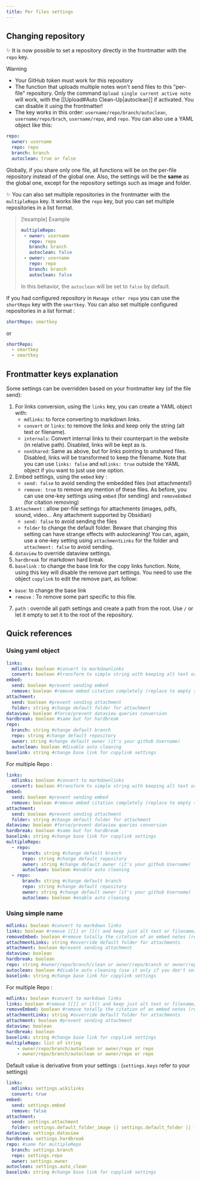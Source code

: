 ```yaml
---
title: Per files settings
---
```


## Changing repository

:sparkles: It is now possible to set a repository directly in the frontmatter with the `repo` key.

> [!warning]
> - Your GitHub token must work for this repository
> - The function that uploads multiple notes won't send files to this "per-file" repository. Only the command `Upload single current active note` will work, with the [[Upload#Auto Clean-Up|autoclean]] if activated. You can disable it using the frontmatter!
> - The key works in this order: `username/repo/branch/autoclean`, `username/repo/brach`, `username/repo`, and `repo`. You can also use a YAML object like this:
>  ```yaml
>  repo:
>    owner: username
>    repo: repo
>    branch: branch
>    autoclean: true or false
>  ```
> Globally, if you share only one file, all functions will be on the per-file repository instead of the global one.
> Also, the settings will be the **same** as the global one, except for the repository settings such as image and folder.

:sparkles: You can also set multiple repositories in the frontmatter with the `multipleRepo` key. It works like the `repo` key, but you can set multiple repositories in a list format.
> [!example] Example
> ```yaml
> multipleRepo:
>  - owner: username
>    repo: repo
>    branch: branch
>    autoclean: false
>  - owner: username
>    repo: repo
>    branch: branch
>    autoclean: false
> ```
> In this behavior, the `autoclean` will be set to `false` by default.

If you had configured repository in `Manage other repo` you can use the `shortRepo` key with the `smartkey`. You can also set multiple configured repositories in a list format :
```yaml
shortRepo: smartkey
```
or
```yaml
shortRepo:
  - smartkey
  - smartkey
```

## Frontmatter keys explanation

Some settings can be overridden based on your frontmatter key (of the file send):

1. For links conversion, using the `links` key, you can create a YAML object with:
    - `mdlinks`: to force converting to markdown links.
    - `convert` or `links`: to remove the links and keep only the string (alt text or filename).
    - `internals`: Convert internal links to their counterpart in the website (in relative path). Disabled, links will be kept as is.
    - `nonShared`: Same as above, but for links pointing to unshared files. Disabled, links will be transformed to keep the filename. Note that you can use `links: false` and `mdlinks: true` outside the YAML object if you want to just use one option.
2. Embed settings, using the `embed` key :
    - `send: false` to avoid sending the embedded files (not attachments!)
    - `remove: true` to remove any mention of these files. As before, you can use one-key settings using `embed` (for sending) and `removeEmbed` (for citation removing)
3. `Attachment` : allow per-file settings for attachments (images, pdfs, sound, video… Any attachment supported by Obsidian)
    - `send: false` to avoid sending the files
    - `folder` to change the default folder. Beware that changing this setting can have strange effects with autocleaning! You can, again, use a one-key setting using `attachmentLinks` for the folder and `attachment: false` to avoid sending.
4. `dataview` to override dataview settings.
5. `hardbreak` for markdown hard break.
6. `baselink` : to change the base link for the copy links function. Note, using this key will disable the remove part settings. You need to use the object `copylink` to edit the remove part, as follow:
  - `base`: to change the base link
  - `remove` : To remove some part specific to this file.
7. `path` : override all path settings and create a path from the root. Use `/` or let it empty to set it to the root of the repository.

## Quick references

### Using yaml object

```yaml
links:
  mdlinks: boolean #convert to markdownlinks 
  convert: boolean #transform to simple string with keeping alt text or file name/ title (it removes the [[]] or []())
embed:
  send: boolean #prevent sending embed
  remove: boolean #remove embed citation completely (replace to empty string the ![[]] or ![]())
attachment: 
  send: boolean #prevent sending attachment
  folder: string #change default folder for attachment
dataview: boolean #force/prevent dataview queries conversion
hardbreak: boolean #same but for hardbreak
repo: 
  branch: string #change default branch 
  repo: string #change default repository
  owner: string #change default owner (it's your github Username)
  autoclean: boolean #disable auto cleaning
baselink: string #change base link for copylink settings
```

For multiple Repo :
```yaml
links:
  mdlinks: boolean #convert to markdownlinks 
  convert: boolean #transform to simple string with keeping alt text or file name/ title (it removes the [[]] or []())
embed:
  send: boolean #prevent sending embed
  remove: boolean #remove embed citation completely (replace to empty string the ![[]] or ![]())
attachment: 
  send: boolean #prevent sending attachment
  folder: string #change default folder for attachment
dataview: boolean #force/prevent dataview queries conversion
hardbreak: boolean #same but for hardbreak
baselink: string #change base link for copylink settings
multipleRepo: 
  - repo:
      branch: string #change default branch 
      repo: string #change default repository
      owner: string #change default owner (it's your github Username)
      autoclean: boolean #enable auto cleaning
  - repo:
      branch: string #change default branch 
      repo: string #change default repository
      owner: string #change default owner (it's your github Username)
      autoclean: boolean #enable auto cleaning
```

### Using simple name

```yaml
mdlinks: boolean #convert to markdown links
links: boolean #remove [[]] or []() and keep just alt text or filename/title
removeEmbed: boolean #remove totally the citation of an embed notes (replace to empty string the ![[]] or ![]())
attachmentLinks: string #ovverride default folder for attachments
attachment: boolean #prevent sending attachment
dataview: boolean
hardbreak: boolean
repo: string #owner/repo/branch/clean or owner/repo/branch or owner/repo or repo
autoclean: boolean #disable auto cleaning (use it only if you don't set in the repo!)
baselink: string #change base link for copylink settings
```

For multiple Repo :
```yaml
mdlinks: boolean #convert to markdown links
links: boolean #remove [[]] or []() and keep just alt text or filename/title
removeEmbed: boolean #remove totally the citation of an embed notes (replace to empty string the ![[]] or ![]())
attachmentLinks: string #ovverride default folder for attachments
attachment: boolean #prevent sending attachment
dataview: boolean
hardbreak: boolean
baselink: string #change base link for copylink settings
multipleRepo: list of string 
    - owner/repo/branch/autoclean or owner/repo or repo
    - owner/repo/branch/autoclean or owner/repo or repo
```

Default value is derivative from your settings : (`settings.keys` refer to your settings)

```yaml
links:
  mdlinks: settings.wikilinks
  convert: true
embed: 
  send: settings.embed
  remove: false
attachment:
  send: settings.attachment
  folder: settings.default_folder_image || settings.default_folder || filepath
dataview: settings.dataview
hardbreak: settings.hardbreak
repo: #same for multipleRepo
  branch: settings.branch
  repo: settings.repo
  owner: settings.owner
autoclean: settings.auto_clean
baselink: string #change base link for copylink settings
```
